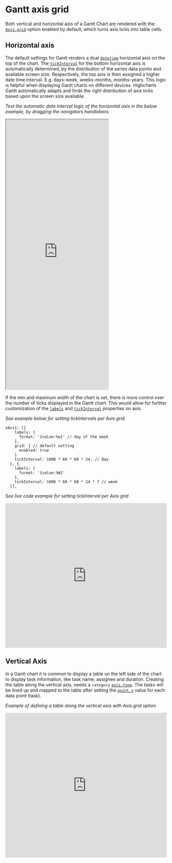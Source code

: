 Gantt axis grid
===

Both vertical and horizontal axis of a Gantt Chart are rendered with the [`Axis.grid`](https://api.highcharts.com/gantt/xAxis.grid) option enabled by default, which turns axis ticks into table cells.

Horizontal axis
---------------

The default settings for Gantt renders a dual [`datetime`](https://api.highcharts.com/gantt/xAxis.type) horizontal axis on the top of the chart. The [`tickInterval`](https://api.highcharts.com/gantt/xAxis.tickInterval) for the bottom horizontal axis is automatically determined, by the distribution of the series data points and available screen size. Respectively, the top axis is then assigned a higher date time interval. E.g. days-week, weeks-months, months-years. This logic is helpful when displaying Gantt charts on different devices. Highcharts Gantt automatically adapts and finds the right distribution of axis ticks based upon the screen size available.

_Test the automatic date interval logic of the horizontal axis in the below example, by dragging the navigators handlebars._

<iframe width="320" height="840" src="https://www.highcharts.com/samples/embed/gantt/demo/with-stock-navigation"></iframe>

If the min and maximum width of the chart is set, there is more control over the number of ticks displayed in the Gantt chart. This would allow for further customization of the [`labels`](https://api.highcharts.com/gantt/xAxis.labels) and [`tickInterval`](https://api.highcharts.com/gantt/xAxis.tickInterval) properties on axis.

_See example below for setting tickIntervals per Axis grid._

    
    xAxis: [{
        labels: {
          format: '{value:%w}' // day of the week
        },
        grid: { // default setting
          enabled: true 
        }
        tickInterval: 1000 * 60 * 60 * 24, // Day
      }, {
        labels: {
          format: '{value:%W}'
        },
        tickInterval: 1000 * 60 * 60 * 24 * 7 // week
      }], 

_See live code example for setting tickInterval per Axis grid_

<iframe src="https://jsfiddle.net/acdqskyb/embedded/result,js/?username=gvaartjes" id="JSFEMB_18012" width="100%" height="450" frameborder="0" sandbox="allow-modals allow-forms allow-scripts allow-same-origin allow-popups allow-top-navigation-by-user-activation" allow="camera *; encrypted-media *;"></iframe>

Vertical Axis
-------------

In a Gantt chart it is common to display a table on the left side of the chart to display task information, like task name, assignee and duration. Creating the table along the vertical axis, needs a `category` [`axis.type`](https://api.highcharts.com/gantt/yAxis.type). The tasks will be lined up and mapped to the table after setting the [`point.y`](https://api.highcharts.com/gantt/series.gantt.data.y) value for each data point (task).

_Example of defining a table along the vertical axis with Axis.grid option_

<iframe src="https://jsfiddle.net/4g7ekw65/embedded/result,js/?username=gvaartjes" id="JSFEMB_18012" width="100%" height="450" frameborder="0" sandbox="allow-modals allow-forms allow-scripts allow-same-origin allow-popups allow-top-navigation-by-user-activation" allow="camera *; encrypted-media *;"></iframe>
